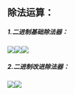 ## 除法运算：
##### 1.二进制基础除法器：
![](https://nickaljy-pictures.oss-cn-hangzhou.aliyuncs.com/除法器_页面_1.jpg)![](https://nickaljy-pictures.oss-cn-hangzhou.aliyuncs.com/21CB342EBE552A18A94687CD49F24F39.png)![](https://nickaljy-pictures.oss-cn-hangzhou.aliyuncs.com/除法器_页面_3.jpg)
##### 2.二进制改进除法器：
![](https://nickaljy-pictures.oss-cn-hangzhou.aliyuncs.com/除法器_页面_4.jpg)![](https://nickaljy-pictures.oss-cn-hangzhou.aliyuncs.com/B8D86313D8EB7E713C1666E70EB60E8B.png)